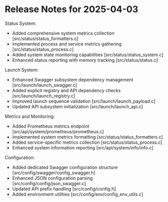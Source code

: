 # Release Notes for 2025-04-03

Status System:

- Added comprehensive system metrics collection [src/status/status_formatters.c]
- Implemented process and service metrics gathering [src/status/status_process.c]
- Added system state monitoring capabilities [src/status/status_system.c]
- Enhanced status reporting with memory tracking [src/status/status.c]

Launch System:

- Enhanced Swagger subsystem dependency management [src/launch/launch_swagger.c]
- Added explicit registry and API dependency checks [src/launch/launch_registry.c]
- Improved launch sequence validation [src/launch/launch_payload.c]
- Updated API subsystem initialization [src/launch/launch_api.c]

Metrics and Monitoring:

- Added Prometheus metrics endpoint [src/api/system/prometheus/prometheus.c]
- Implemented system metrics formatting [src/status/status_formatters.c]
- Added service-specific metrics collection [src/status/status_process.c]
- Enhanced system information reporting [src/api/system/info/info.c]

Configuration:

- Added dedicated Swagger configuration structure [src/config/swagger/config_swagger.h]
- Enhanced JSON configuration parsing [src/config/config/json_swagger.c]
- Updated API prefix handling [src/config/config.h]
- Added environment utilities [src/config/env/config_env_utils.c]